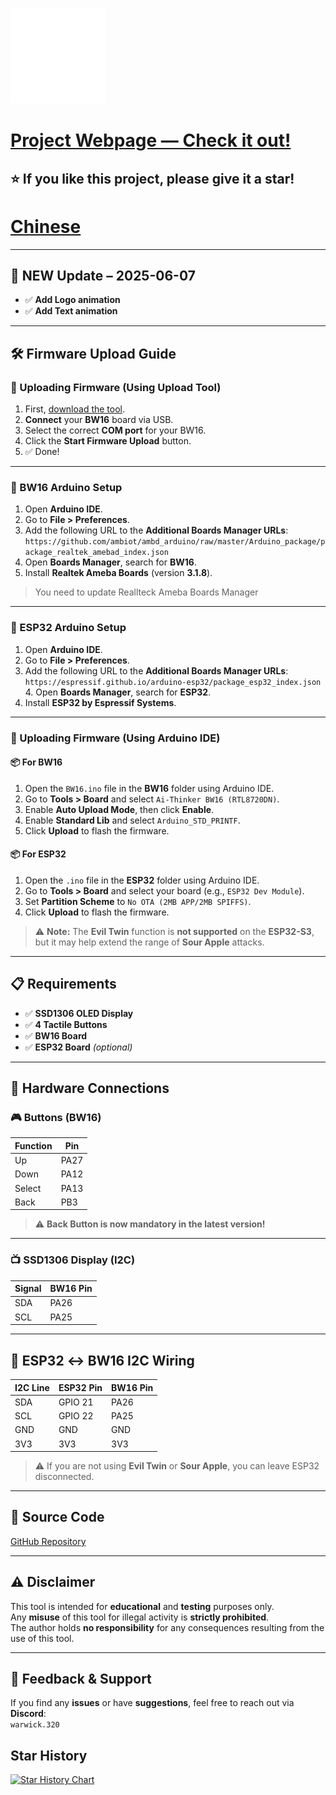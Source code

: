 
![logo](img/LOGO_ONLY_SMALL.png)
# [Project Webpage — Check it out!](https://warwick320.github.io/NovaX-5G-RTL8720dn-Bw16-Deauther/)
## ⭐ If you like this project, please give it a star!
# [Chinese](/README_CHINA.md)
---

## 🚀 NEW Update – 2025-06-07

- ✅ **Add Logo animation**
- ✅ **Add Text animation**


---

## 🛠 Firmware Upload Guide

### 🔹 Uploading Firmware (Using Upload Tool)

1. First, [download the tool](https://github.com/warwick320/NovaX-5G-RTL8720dn-Bw16-Deauther/releases/tag/ImageTool_v2).
2. **Connect** your **BW16** board via USB.
3. Select the correct **COM port** for your BW16.
4. Click the **Start Firmware Upload** button.
5. ✅ Done!

---

### 🔹 BW16 Arduino Setup

1. Open **Arduino IDE**.
2. Go to **File > Preferences**.
3. Add the following URL to the **Additional Boards Manager URLs**: `https://github.com/ambiot/ambd_arduino/raw/master/Arduino_package/package_realtek_amebad_index.json`
4. Open **Boards Manager**, search for **BW16**.
5. Install **Realtek Ameba Boards** (version **3.1.8**).
> You need to update Reallteck Ameba Boards Manager
---

### 🔹 ESP32 Arduino Setup

1. Open **Arduino IDE**.
2. Go to **File > Preferences**.
3. Add the following URL to the **Additional Boards Manager URLs**: `https://espressif.github.io/arduino-esp32/package_esp32_index.json`
   4. Open **Boards Manager**, search for **ESP32**.
5. Install **ESP32 by Espressif Systems**.

---

### 🔹 Uploading Firmware (Using Arduino IDE)

#### 📦 For BW16

1. Open the `BW16.ino` file in the **BW16** folder using Arduino IDE.
2. Go to **Tools > Board** and select `Ai-Thinker BW16 (RTL8720DN)`.
3. Enable **Auto Upload Mode**, then click **Enable**.
4. Enable **Standard Lib** and select `Arduino_STD_PRINTF`.
5. Click **Upload** to flash the firmware.

#### 📦 For ESP32

1. Open the `.ino` file in the **ESP32** folder using Arduino IDE.
2. Go to **Tools > Board** and select your board (e.g., `ESP32 Dev Module`).
3. Set **Partition Scheme** to `No OTA (2MB APP/2MB SPIFFS)`.
4. Click **Upload** to flash the firmware.

> ⚠️ **Note:** The **Evil Twin** function is **not supported** on the **ESP32-S3**,  
> but it may help extend the range of **Sour Apple** attacks.

---

## 📋 Requirements

- ✅ **SSD1306 OLED Display**  
- ✅ **4 Tactile Buttons**  
- ✅ **BW16 Board**  
- ✅ **ESP32 Board** *(optional)*

---

## 🔌 Hardware Connections

### 🎮 Buttons (BW16)

| Function | Pin  |
|----------|------|
| Up       | PA27 |
| Down     | PA12 |
| Select   | PA13 |
| Back     | PB3  |

> ⚠️ **Back Button is now mandatory in the latest version!**

---

### 📺 SSD1306 Display (I2C)

| Signal | BW16 Pin |
|--------|----------|
| SDA    | PA26     |
| SCL    | PA25     |

---

## 🔁 ESP32 ↔ BW16 I2C Wiring

| I2C Line | ESP32 Pin | BW16 Pin |
|----------|------------|-----------|
| SDA      | GPIO 21    | PA26      |
| SCL      | GPIO 22    | PA25      |
| GND      | GND        | GND       |
| 3V3      | 3V3        | 3V3       |

> ⚠️ If you are not using **Evil Twin** or **Sour Apple**, you can leave ESP32 disconnected.

---

## 📂 Source Code

[GitHub Repository](https://github.com/tesa-klebeband/RTL8720dn-Deauther)

---

## ⚠️ Disclaimer

This tool is intended for **educational** and **testing** purposes only.  
Any **misuse** of this tool for illegal activity is **strictly prohibited**.  
The author holds **no responsibility** for any consequences resulting from the use of this tool.

---

## 💬 Feedback & Support

If you find any **issues** or have **suggestions**, feel free to reach out via **Discord**:  
`warwick.320`

## Star History

<a href="https://www.star-history.com/#warwick320/NovaX-5G-RTL8720dn-Bw16-Deauther&Date">
 <picture>
   <source media="(prefers-color-scheme: dark)" srcset="https://api.star-history.com/svg?repos=warwick320/NovaX-5G-RTL8720dn-Bw16-Deauther&type=Date&theme=dark" />
   <source media="(prefers-color-scheme: light)" srcset="https://api.star-history.com/svg?repos=warwick320/NovaX-5G-RTL8720dn-Bw16-Deauther&type=Date" />
   <img alt="Star History Chart" src="https://api.star-history.com/svg?repos=warwick320/NovaX-5G-RTL8720dn-Bw16-Deauther&type=Date" />
 </picture>
</a>
